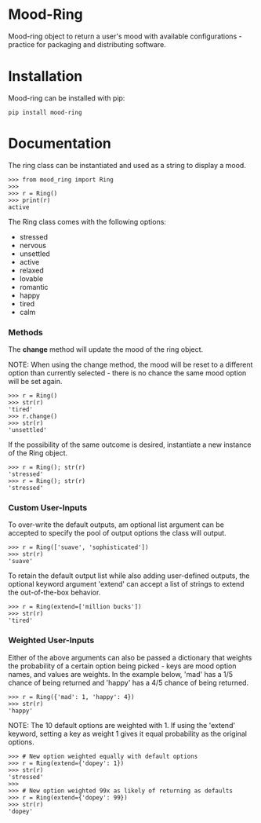 
# Mood-Ring
Mood-ring object to return a user's mood with available configurations - practice for packaging and distributing software.

# Installation

Mood-ring can be installed with pip:

`pip install mood-ring`

# Documentation

The ring class can be instantiated and used as a string to display a mood.

```
>>> from mood_ring import Ring
>>>
>>> r = Ring()
>>> print(r)
active
```
The Ring class comes with the following options:
- stressed
- nervous
- unsettled
- active
- relaxed
- lovable
- romantic
- happy
- tired
- calm
### Methods
The **change** method will update the mood of the ring object.

NOTE: When using the change method, the mood will be reset to a different option than currently selected - there is no chance the same mood option will be set again.

```
>>> r = Ring()
>>> str(r)
'tired'
>>> r.change()
>>> str(r)
'unsettled'
```
If the possibility of the same outcome is desired, instantiate a new instance of the Ring object.
```
>>> r = Ring(); str(r)
'stressed'
>>> r = Ring(); str(r)
'stressed'
```
### Custom User-Inputs
To over-write the default outputs, am optional list argument can be accepted to specify the pool of output options the class will output.

```
>>> r = Ring(['suave', 'sophisticated'])
>>> str(r)
'suave'
```
To retain the default output list while also adding user-defined outputs, the optional keyword argument 'extend' can accept a list of strings to extend the out-of-the-box behavior.
```
>>> r = Ring(extend=['million bucks'])
>>> str(r)
'tired'
```
### Weighted User-Inputs
Either of the above arguments can also be passed a dictionary that weights the probability of a certain option being picked - keys are mood option names, and values are weights. In the example below, 'mad' has a 1/5 chance of being returned and 'happy' has a 4/5 chance of being returned.
```
>>> r = Ring({'mad': 1, 'happy': 4})
>>> str(r)
'happy'
```
NOTE: The 10 default options are weighted with 1. If using the 'extend' keyword, setting a key as weight 1 gives it equal probability as the original options.
```
>>> # New option weighted equally with default options
>>> r = Ring(extend={'dopey': 1})
>>> str(r)
'stressed'
>>>
>>> # New option weighted 99x as likely of returning as defaults
>>> r = Ring(extend={'dopey': 99})
>>> str(r)
'dopey'
```
